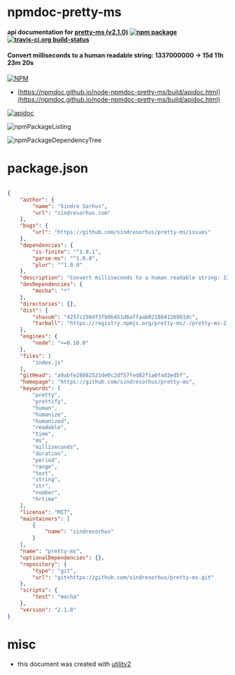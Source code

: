 # npmdoc-pretty-ms

#### api documentation for  [pretty-ms (v2.1.0)](https://github.com/sindresorhus/pretty-ms)  [![npm package](https://img.shields.io/npm/v/npmdoc-pretty-ms.svg?style=flat-square)](https://www.npmjs.org/package/npmdoc-pretty-ms) [![travis-ci.org build-status](https://api.travis-ci.org/npmdoc/node-npmdoc-pretty-ms.svg)](https://travis-ci.org/npmdoc/node-npmdoc-pretty-ms)

#### Convert milliseconds to a human readable string: 1337000000 → 15d 11h 23m 20s

[![NPM](https://nodei.co/npm/pretty-ms.png?downloads=true&downloadRank=true&stars=true)](https://www.npmjs.com/package/pretty-ms)

- [https://npmdoc.github.io/node-npmdoc-pretty-ms/build/apidoc.html](https://npmdoc.github.io/node-npmdoc-pretty-ms/build/apidoc.html)

[![apidoc](https://npmdoc.github.io/node-npmdoc-pretty-ms/build/screenCapture.buildCi.browser.%252Ftmp%252Fbuild%252Fapidoc.html.png)](https://npmdoc.github.io/node-npmdoc-pretty-ms/build/apidoc.html)

![npmPackageListing](https://npmdoc.github.io/node-npmdoc-pretty-ms/build/screenCapture.npmPackageListing.svg)

![npmPackageDependencyTree](https://npmdoc.github.io/node-npmdoc-pretty-ms/build/screenCapture.npmPackageDependencyTree.svg)



# package.json

```json

{
    "author": {
        "name": "Sindre Sorhus",
        "url": "sindresorhus.com"
    },
    "bugs": {
        "url": "https://github.com/sindresorhus/pretty-ms/issues"
    },
    "dependencies": {
        "is-finite": "^1.0.1",
        "parse-ms": "^1.0.0",
        "plur": "^1.0.0"
    },
    "description": "Convert milliseconds to a human readable string: 1337000000 → 15d 11h 23m 20s",
    "devDependencies": {
        "mocha": "*"
    },
    "directories": {},
    "dist": {
        "shasum": "4257c256df3fb0b451d6affaab021884126981dc",
        "tarball": "https://registry.npmjs.org/pretty-ms/-/pretty-ms-2.1.0.tgz"
    },
    "engines": {
        "node": ">=0.10.0"
    },
    "files": [
        "index.js"
    ],
    "gitHead": "a9abfe28882521de0c2df57fed82f1a6fad3ed5f",
    "homepage": "https://github.com/sindresorhus/pretty-ms",
    "keywords": [
        "pretty",
        "prettify",
        "human",
        "humanize",
        "humanized",
        "readable",
        "time",
        "ms",
        "milliseconds",
        "duration",
        "period",
        "range",
        "text",
        "string",
        "str",
        "number",
        "hrtime"
    ],
    "license": "MIT",
    "maintainers": [
        {
            "name": "sindresorhus"
        }
    ],
    "name": "pretty-ms",
    "optionalDependencies": {},
    "repository": {
        "type": "git",
        "url": "git+https://github.com/sindresorhus/pretty-ms.git"
    },
    "scripts": {
        "test": "mocha"
    },
    "version": "2.1.0"
}
```



# misc
- this document was created with [utility2](https://github.com/kaizhu256/node-utility2)
